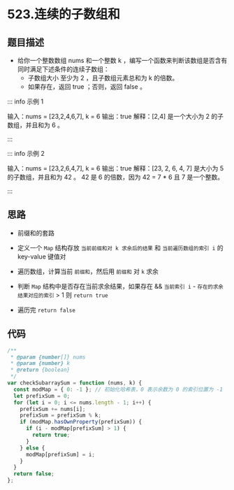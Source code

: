 # 523.连续的子数组和

## 题目描述

- 给你一个整数数组 nums 和一个整数 k ，编写一个函数来判断该数组是否含有同时满足下述条件的连续子数组：
  - 子数组大小 至少为 2 ，且子数组元素总和为 k 的倍数。
  - 如果存在，返回 true ；否则，返回 false 。

::: info 示例 1

输入：nums = [23,2,4,6,7], k = 6
输出：true
解释：[2,4] 是一个大小为 2 的子数组，并且和为 6 。

:::

::: info 示例 2

输入：nums = [23,2,6,4,7], k = 6
输出：true
解释：[23, 2, 6, 4, 7] 是大小为 5 的子数组，并且和为 42 。
42 是 6 的倍数，因为 42 = 7 \* 6 且 7 是一个整数。

:::

## 思路

- 前缀和的套路

- 定义一个 `Map` 结构存放 `当前前缀和对 k 求余后的结果` 和 `当前遍历数组的索引 i` 的 key-value 键值对
- 遍历数组，计算当前 `前缀和`，然后用 `前缀和` 对 `k` 求余
- 判断 `Map` 结构中是否存在当前求余结果，如果存在 && `当前索引 i` - `存在的求余结果对应的索引` > 1 则 `return true`
- 遍历完 `return false`

## 代码

```js
/**
 * @param {number[]} nums
 * @param {number} k
 * @return {boolean}
 */
var checkSubarraySum = function (nums, k) {
  const modMap = { 0: -1 }; // 初始化哈希表，0 表示余数为 0 的索引位置为 -1
  let prefixSum = 0;
  for (let i = 0; i <= nums.length - 1; i++) {
    prefixSum += nums[i];
    prefixSum = prefixSum % k;
    if (modMap.hasOwnProperty(prefixSum)) {
      if (i - modMap[prefixSum] > 1) {
        return true;
      }
    } else {
      modMap[prefixSum] = i;
    }
  }
  return false;
};
```
